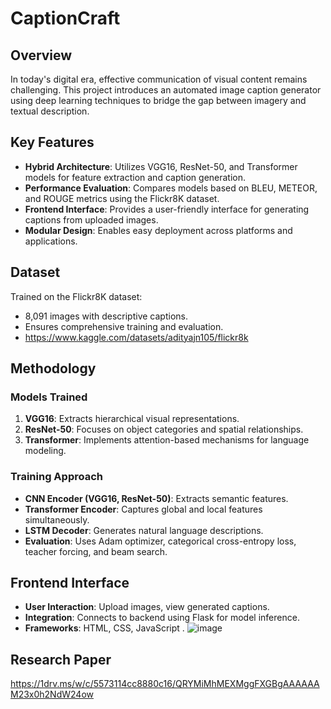 # CaptionCraft

## Overview

In today's digital era, effective communication of visual content remains challenging. This project introduces an automated image caption generator using deep learning techniques to bridge the gap between imagery and textual description.

## Key Features

- **Hybrid Architecture**: Utilizes VGG16, ResNet-50, and Transformer models for feature extraction and caption generation.
- **Performance Evaluation**: Compares models based on BLEU, METEOR, and ROUGE metrics using the Flickr8K dataset.
- **Frontend Interface**: Provides a user-friendly interface for generating captions from uploaded images.
- **Modular Design**: Enables easy deployment across platforms and applications.

## Dataset

Trained on the Flickr8K dataset:
- 8,091 images with descriptive captions.
- Ensures comprehensive training and evaluation.
- https://www.kaggle.com/datasets/adityajn105/flickr8k

## Methodology

### Models Trained

1. **VGG16**: Extracts hierarchical visual representations.
2. **ResNet-50**: Focuses on object categories and spatial relationships.
3. **Transformer**: Implements attention-based mechanisms for language modeling.

### Training Approach

- **CNN Encoder (VGG16, ResNet-50)**: Extracts semantic features.
- **Transformer Encoder**: Captures global and local features simultaneously.
- **LSTM Decoder**: Generates natural language descriptions.
- **Evaluation**: Uses Adam optimizer, categorical cross-entropy loss, teacher forcing, and beam search.

## Frontend Interface

- **User Interaction**: Upload images, view generated captions.
- **Integration**: Connects to backend using Flask for model inference.
- **Frameworks**: HTML, CSS, JavaScript .
![image](https://github.com/user-attachments/assets/9a733231-848a-4e83-9f42-58c308361ecb)

## Research Paper

https://1drv.ms/w/c/5573114cc8880c16/QRYMiMhMEXMggFXGBgAAAAAAM23x0h2NdW24ow





